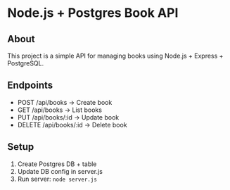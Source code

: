 # Node.js + Postgres Book API

## About
This project is a simple API for managing books using Node.js + Express + PostgreSQL.

## Endpoints
- POST /api/books → Create book
- GET /api/books → List books
- PUT /api/books/:id → Update book
- DELETE /api/books/:id → Delete book

## Setup
1. Create Postgres DB + table
2. Update DB config in server.js
3. Run server: `node server.js`
